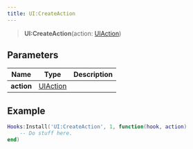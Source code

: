 ```yaml
---
title: UI:CreateAction
---
```


> **UI:CreateAction**(action: [UIAction](/vext/ref/shared/type/uiaction))

## Parameters

| Name | Type | Description |
| ---- | ---- | ----------- |
| **action** | [UIAction](/vext/ref/shared/type/uiaction) |  |

## Example

```lua
Hooks:Install('UI:CreateAction', 1, function(hook, action)
    -- Do stuff here.
end)
```
